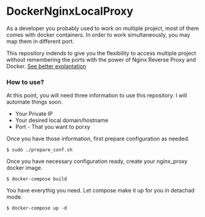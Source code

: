 # DockerNginxLocalProxy

As a developer you probably used to work on multiple project, most of them comes with docker containers. In order to work simultaneously, you may map them in different port.

This repository indends to give you the flexibility to access multiple project without remembering the ports with the power of Nginx Reverse Proxy and Docker. [See better explantation](https://github.com/timam/DockerNginxLocalProxy/blob/master/BetterExplanation.md)


### How to use?

At this point, you will need three information to use this repository. I will automate things soon.

-   Your Private IP
-   Your desired local domain/hostname
-   Port - That you want to porxy

Once you have those information, first prepare configuration as needed. 

````
$ sudo ./prepare_conf.sh
````

Once you have necessary configuration ready, create your nginx_proxy docker image.
````
$ docker-compose build 
````

You have everythig you need. Let compose make it up for you in detachad mode. 
````
$ docker-compose up -d
````